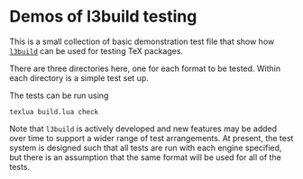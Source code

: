 Demos of l3build testing
========================

This is a small collection of basic demonstration test file that show how
[`l3build`](http://ctan.org/pkg/l3build) can be used for testing TeX packages.
 
There are three directories here, one for each format to be tested. Within each
directory is a simple test set up.

The tests can be run using

    texlua build.lua check

Note that `l3build` is actively developed and new features may be added over
time to support a wider range of test arrangements. At present, the test system
is designed such that all tests are run with each engine specified, but there
is an assumption that the same format will be used for all of the tests.
